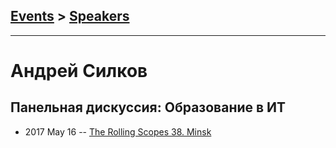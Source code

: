 ## [Events](../README.md) > [Speakers](../speakers.md)
---

# Андрей Силков

## Панельная дискуссия: Образование в ИТ
- 2017 May 16 -- [The Rolling Scopes 38. Minsk](https://www.youtube.com/watch?v=pgyoeqaNIzQ)    
